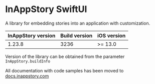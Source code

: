 # InAppStory SwiftUI

A library for embedding stories into an application with customization.

| InAppStory version | Build version | iOS version |
|--------------------|---------------|-------------|
| 1.23.8             | 3236          | >= 13.0     |

Version of the library can be obtained from the parameter `InAppStory.buildInfo`

All documentation with code samples has been moved to [docs.inappstory.com](https://docs.inappstory.com/sdk-guides/ios/how-to-get-started.html)
